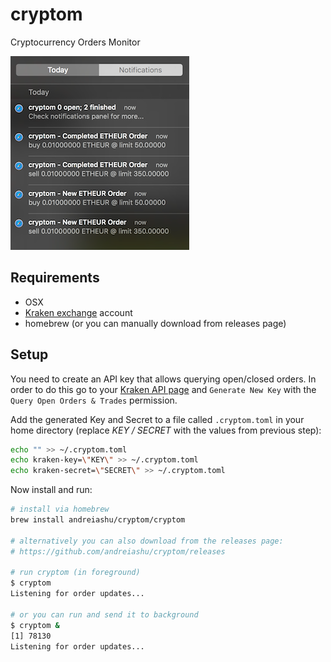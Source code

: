 # cryptom

Cryptocurrency Orders Monitor

![cryptom screenshot](docs/assets/cryptom_screenshot.png)

## Requirements

* OSX
* [Kraken exchange](https://www.kraken.com) account
* homebrew (or you can manually download from releases page)

## Setup

You need to create an API key that allows querying open/closed
orders. In order to do this go to  your
[Kraken API page](https://www.kraken.com/u/settings/api) and
`Generate New Key` with the `Query Open Orders & Trades` permission.

Add the generated Key and Secret to a file called `.cryptom.toml` in
your home directory (replace *KEY / SECRET* with the values from
previous step):

```bash
echo "" >> ~/.cryptom.toml
echo kraken-key=\"KEY\" >> ~/.cryptom.toml
echo kraken-secret=\"SECRET\" >> ~/.cryptom.toml
```

Now install and run:

```bash
# install via homebrew
brew install andreiashu/cryptom/cryptom

# alternatively you can also download from the releases page:
# https://github.com/andreiashu/cryptom/releases

# run cryptom (in foreground)
$ cryptom
Listening for order updates...

# or you can run and send it to background
$ cryptom &
[1] 78130
Listening for order updates...
```